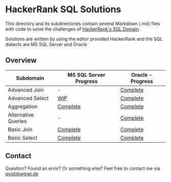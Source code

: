 # HackerRank SQL Solutions
This directory and its subdirectories contain several Markdown (.md) files with code to solve the challenges of [HackerRank's SQL Domain](https://www.hackerrank.com/domains/sql) .

Solutions are written by using the editor provided HackerRank and the SQL dialects are MS SQL Server and Oracle

## Overview

|Subdomain|MS SQL Server Progress|Oracle - Progress|
|--------|--------|--------|
|Advanced Join|-|[Complete](Oracle/Advanced%20Join.md)|
|Advanced Select|[WIP](MS%20SQL%20Server/Advanced%20Select.md)|[Complete](Oracle/Advanced%20Select.md)|
|Aggregation|[Complete](MS%20SQL%20Server/Aggregation.md)|[Complete](Oracle/Aggregation.md)|
|Alternative Queries|-|[Complete](Oracle/Alternative%20Queries.md)|
|Basic Join|[Complete](MS%20SQL%20Server/Basic%20Join.md)|[Complete](Oracle/Basic%20Join.md)|
|Basic Select|[Complete](MS%20SQL%20Server/Basic%20Select.md)|[Complete](Oracle/Basic%20Select.md)|

## Contact
Question? Found an error? Or something else? Feel free to contact me via qvizt@wtnet.de